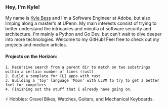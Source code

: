 ### Hey, I'm Kyle!


My name is [Kyle Bess](https://www.linkedin.com/in/kyle9bess/) and I'm a Software Engineer at Adobe, but also limping along a master's at UPenn. My main interests consist of trying to better understand the intricacies and minutia of software security and architecture. I'm mainly a Python and Go Dev, but can't wait to dive deeper into more technologies. Welcome to my GitHub! Feel free to check out my projects and medium articles.
#### Projects on the Horizon:
	1. Recursive search from a parent dir to match on two substrings within a certain number of lines (rust)
	2. Build a template for CLI apps with rust
	3. Building a 'toy' language 'Moon' with LLVM to try to get a better feel for compilers
	4. Finishing out the stuff that I already have going on. 

⚡ Hobbies: Gravel Bikes, Watches, Guitars, and Mechanical Keyboards.

